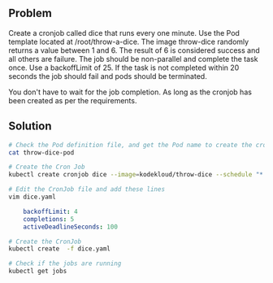 ## **Problem**
Create a cronjob called dice that runs every one minute. 
Use the Pod template located at /root/throw-a-dice. 
The image throw-dice randomly returns a value between 1 and 6. 
The result of 6 is considered success and all others are failure.
The job should be non-parallel and complete the task once. Use a backoffLimit of 25.
If the task is not completed within 20 seconds the job should fail and pods should be terminated.

You don't have to wait for the job completion. As long as the cronjob has been created as per the requirements.

## **Solution**

```bash
# Check the Pod definition file, and get the Pod name to create the cronJob
cat throw-dice-pod

# Create the Cron Job
kubectl create cronjob dice --image=kodekloud/throw-dice --schedule "* * * * *" --dry-run=client -o yaml > dice.yaml

# Edit the CronJob file and add these lines
vim dice.yaml
```
```yaml
    backoffLimit: 4
    completions: 5
    activeDeadlineSeconds: 100
```

```bash
# Create the CronJob
kubectl create  -f dice.yaml

# Check if the jobs are running
kubectl get jobs

```